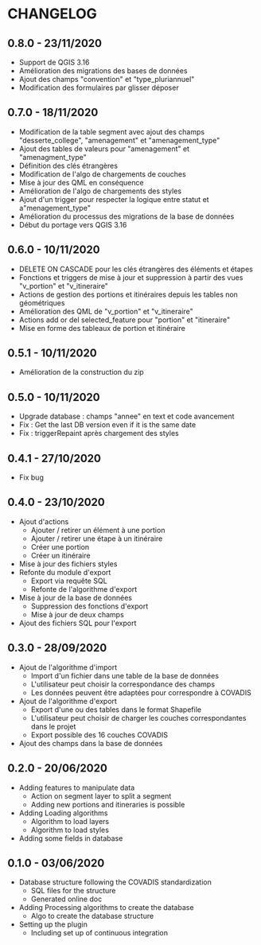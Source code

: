 # CHANGELOG

## 0.8.0 - 23/11/2020

* Support de QGIS 3.16
* Amélioration des migrations des bases de données
* Ajout des champs "convention" et "type_pluriannuel"
* Modification des formulaires par glisser déposer

## 0.7.0 - 18/11/2020

* Modification de la table segment avec ajout des champs "desserte_college", "amenagement" et "amenagement_type"
* Ajout des tables de valeurs pour "amenagement" et "amenagment_type"
* Définition des clés étrangères
* Modification de l'algo de chargements de couches
* Mise à jour des QML en conséquence
* Amélioration de l'algo de chargements des styles
* Ajout d'un trigger pour respecter la logique entre statut et a"menagement_type"
* Amélioration du processus des migrations de la base de données
* Début du portage vers QGIS 3.16

## 0.6.0 - 10/11/2020

* DELETE ON CASCADE pour les clés étrangères des éléments et étapes
* Fonctions et triggers de mise à jour et suppression à partir des vues "v_portion" et "v_itineraire"
* Actions de gestion des portions et itinéraires depuis les tables non géométriques
* Amélioration des QML de "v_portion" et "v_itineraire"
* Actions add or del selected_feature pour "portion" et "itineraire"
* Mise en forme des tableaux de portion et itinéraire

## 0.5.1 - 10/11/2020

* Amélioration de la construction du zip

## 0.5.0 - 10/11/2020

* Upgrade database : champs "annee" en text et code avancement
* Fix : Get the last DB version even if it is the same date
* Fix : triggerRepaint après chargement des styles

## 0.4.1 - 27/10/2020

* Fix bug

## 0.4.0 - 23/10/2020

* Ajout d'actions
  * Ajouter / retirer un élément à une portion
  * Ajouter / retirer une étape à un itinéraire
  * Créer une portion
  * Créer un itinéraire
* Mise à jour des fichiers styles
* Refonte du module d'export
  * Export via requête SQL
  * Refonte de l'algorithme d'export
* Mise à jour de la base de données
  * Suppression des fonctions d'export
  * Mise à jour de deux champs
* Ajout des fichiers SQL pour l'export

## 0.3.0 - 28/09/2020

* Ajout de l'algorithme d'import
  * Import d'un fichier dans une table de la base de données
  * L'utilisateur peut choisir la correspondance des champs
  * Les données peuvent être adaptées pour correspondre à COVADIS
* Ajout de l'algorithme d'export
  * Export d'une ou des tables dans le format Shapefile
  * L'utilisateur peut choisir de charger les couches correspondantes dans le projet
  * Export possible des 16 couches COVADIS
* Ajout des champs dans la base de données

## 0.2.0 - 20/06/2020

* Adding features to manipulate data
  * Action on segment layer to split a segment
  * Adding new portions and itineraries is possible
* Adding Loading algorithms
  * Algorithm to load layers
  * Algorithm to load styles
* Adding some fields in database

## 0.1.0 - 03/06/2020

* Database structure following the COVADIS standardization
  * SQL files for the structure
  * Generated online doc
* Adding Processing algorithms to create the database
  * Algo to create the database structure
* Setting up the plugin
  * Including set up of continuous integration

##
